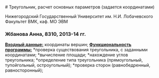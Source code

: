 ﻿﻿# Треугольник, расчет основных параметров (задается координатами)

Нижегородский Государственный Университет им. Н.И. Лобачевского  
Факультет ВМК, каф. МО ЭВМ

### Жбанова Анна, 8310, 2013-14 гг.

<u>**Входный данные:**</u>
	координаты вершин;
<u>**Функциональность программы:**</u>
	*проверка существования треугольника, с заданными координатами;
	*вычисление площади;
	*нахождение углов треугольника;
	*определение типа треугольника (прямоугольный, тупойгольный, остроугольный);
	*проверка сторон (равнобедренный, равносторонный);


